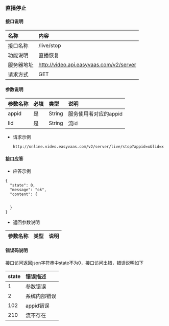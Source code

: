 ### 直播停止
#### 接口说明

| 名称 | 内容 | 
|:--|:--| 
| 接口名称     | /live/stop | 
| 功能说明|   直播恢复  |
| 服务器地址| http://video.api.easyvaas.com/v2/server |
| 请求方式| GET |

#### 参数说明

| 参数名称        | 必填           | 类型 |说明 |
|:--|:--|:--|:--|
| appid      | 是 | String | 服务使用者对应的appid |
| lid      | 是 | String | 流id |

* 请求示例

	```
	http://online.video.easyvaas.com/v2/server/live/stop?appid=x&lid=x

	```


#### 接口应答

* 应答示例

```
{
  "state": 0,
  "message": "ok",
  "content": {
   
   
  }
}
```

* 返回参数说明

| 参数名称        | 类型 |说明 |
|:--|:--|:--|


#### 错误码说明
接口访问返回json字符串中state不为0，接口访问出错，错误说明如下

| state        | 错误描述           | 
|:--|:--| 
| 1     | 参数错误 | 
| 2     | 系统内部错误 |
| 102   | appid错误 |
| 210   | 流不存在|

